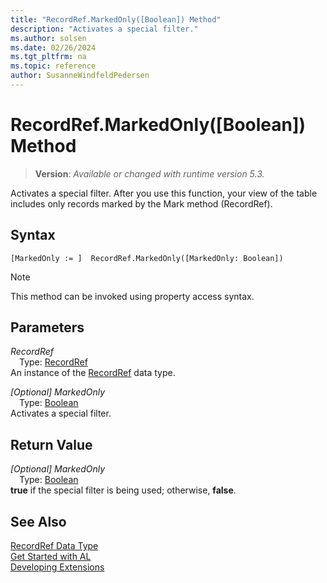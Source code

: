 ```yaml
---
title: "RecordRef.MarkedOnly([Boolean]) Method"
description: "Activates a special filter."
ms.author: solsen
ms.date: 02/26/2024
ms.tgt_pltfrm: na
ms.topic: reference
author: SusanneWindfeldPedersen
---
```

[//]: # (START>DO_NOT_EDIT)
[//]: # (IMPORTANT:Do not edit any of the content between here and the END>DO_NOT_EDIT.)
[//]: # (Any modifications should be made in the .xml files in the ModernDev repo.)
# RecordRef.MarkedOnly([Boolean]) Method
> **Version**: _Available or changed with runtime version 5.3._

Activates a special filter. After you use this function, your view of the table includes only records marked by the Mark method (RecordRef).


## Syntax
```AL
[MarkedOnly := ]  RecordRef.MarkedOnly([MarkedOnly: Boolean])
```
> [!NOTE]
> This method can be invoked using property access syntax.
## Parameters
*RecordRef*  
&emsp;Type: [RecordRef](recordref-data-type.md)  
An instance of the [RecordRef](recordref-data-type.md) data type.  

*[Optional] MarkedOnly*  
&emsp;Type: [Boolean](../boolean/boolean-data-type.md)  
Activates a special filter.  


## Return Value
*[Optional] MarkedOnly*  
&emsp;Type: [Boolean](../boolean/boolean-data-type.md)  
**true** if the special filter is being used; otherwise, **false**.


[//]: # (IMPORTANT: END>DO_NOT_EDIT)
## See Also
[RecordRef Data Type](recordref-data-type.md)  
[Get Started with AL](../../devenv-get-started.md)  
[Developing Extensions](../../devenv-dev-overview.md)